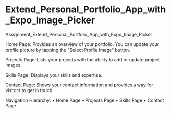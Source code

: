 # Extend_Personal_Portfolio_App_with_Expo_Image_Picker
Assignment_Extend_Personal_Portfolio_App_with_Expo_Image_Picker

Home Page: Provides an overview of your portfolio. You can update your profile picture by tapping the "Select Profile Image" button.

Projects Page: Lists your projects with the ability to add or update project images.

Skills Page: Displays your skills and expertise.

Contact Page: Shows your contact information and provides a way for visitors to get in touch.

Navigation Hierarchy:
•	Home Page
•	Projects Page
•	Skills Page
•	Contact Page
